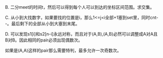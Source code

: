 B. 二分meet的时间t，然后可以得到每个人可以到达的坐标区间范围。求交集。

C. 从小到大找数字，如果要找的位置是i，那么1<=j<i全部+1塞到set里，同时cnt--。最后剩下的全部从小到大塞到末尾。

D. 可以发现s1[i]和s2[n-i]永远对称，而且对于(A,B),(A,B)必然可以调整成A对A且B对B。因此相同的pair必须出现偶数次。

   如果是(A,A)这样的pair那么需要特判，最多允许一次奇数次。
